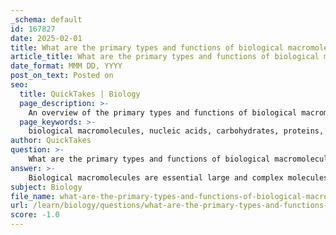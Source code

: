 ```yaml
---
_schema: default
id: 167827
date: 2025-02-01
title: What are the primary types and functions of biological macromolecules?
article_title: What are the primary types and functions of biological macromolecules?
date_format: MMM DD, YYYY
post_on_text: Posted on
seo:
  title: QuickTakes | Biology
  page_description: >-
    An overview of the primary types and functions of biological macromolecules, including nucleic acids, carbohydrates, proteins, and lipids, highlighting their structures and essential roles in living organisms.
  page_keywords: >-
    biological macromolecules, nucleic acids, carbohydrates, proteins, lipids, DNA, RNA, energy source, cell structure, metabolism, genetic information, amino acids, sugar molecules, fatty acids, peptide bonds, cell membranes, signaling molecules
author: QuickTakes
question: >-
    What are the primary types and functions of biological macromolecules?
answer: >-
    Biological macromolecules are essential large and complex molecules that play critical roles in the structure and function of living organisms. The primary types of biological macromolecules include:\n\n1. **Nucleic Acids**:\n   - **Structure**: Composed of nucleotide monomers, which consist of a sugar, a phosphate group, and a nitrogenous base. The two main types are deoxyribonucleic acid (DNA) and ribonucleic acid (RNA).\n   - **Function**: Responsible for storing and transmitting genetic information. DNA carries the genetic blueprint for the development and functioning of organisms, while RNA plays a crucial role in protein synthesis and gene regulation.\n\n2. **Carbohydrates**:\n   - **Structure**: Made up of sugar molecules (monosaccharides) that can combine to form disaccharides and polysaccharides. Common examples include glucose, sucrose, and starch.\n   - **Function**: Serve as a primary source of energy for cells. They also provide structural support in cell walls of plants (cellulose) and are involved in cell recognition processes.\n\n3. **Proteins**:\n   - **Structure**: Composed of amino acid monomers linked by peptide bonds. The sequence and composition of amino acids determine the protein's structure and function.\n   - **Function**: Perform a wide range of functions, including catalyzing biochemical reactions (enzymes), providing structural support (collagen), transporting molecules (hemoglobin), and regulating biological processes (hormones).\n\n4. **Lipids**:\n   - **Structure**: Diverse group of hydrophobic molecules, including fats, oils, phospholipids, and steroids. They are primarily composed of fatty acids and glycerol.\n   - **Function**: Important for energy storage, forming cell membranes (phospholipids), and serving as signaling molecules (steroids). Lipids also provide insulation and protection for organs.\n\nEach type of macromolecule has unique properties and functions that are vital for the maintenance of life, contributing to processes such as metabolism, cell structure, and genetic information storage and transmission. Understanding these macromolecules is fundamental in the fields of molecular biology and genetics.
subject: Biology
file_name: what-are-the-primary-types-and-functions-of-biological-macromolecules.md
url: /learn/biology/questions/what-are-the-primary-types-and-functions-of-biological-macromolecules
score: -1.0
---
```


&nbsp;